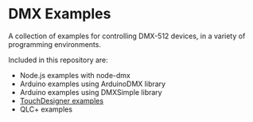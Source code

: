 # DMX Examples

A collection of examples for controlling DMX-512  devices, in a variety of programming environments.

Included in this repository are:

* Node.js examples with node-dmx
* Arduino examples using ArduinoDMX library
* Arduino examples using DMXSimple library
* [TouchDesigner examples](TouchDesigner-examples.readme.md)
* QLC+ examples
